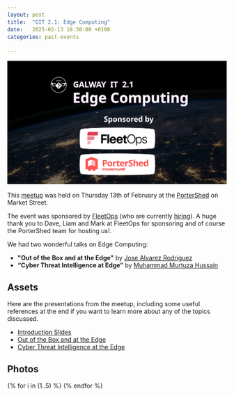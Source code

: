 ```yaml
---
layout: post
title:  "GIT 2.1: Edge Computing"
date:   2025-02-13 18:30:00 +0100
categories: past-events

---
```

![GIT 2.1: Edge Computing](/assets/2.1/poster.png)

This [meetup](https://www.meetup.com/galway-information-technology/events/305887313/) was held on Thursday 13th of February at the [PorterShed](https://www.google.com/maps/place/PorterShed/@53.2734788,-9.0534656,17z/data=!3m1!4b1!4m6!3m5!1s0x485b96e5c4af853f:0x3535a8060a8c257d!8m2!3d53.2734788!4d-9.0534656!16s%2Fg%2F11c0xpjshy?entry=ttu) on Market Street.


The event was sponsored by [FleetOps](https://fleetops.com/) (who are currently [hiring](https://careers.fleetops.com/)). A huge thank you to Dave, Liam and Mark at FleetOps for sponsoring and of course the PorterShed team for hosting us!.

We had two wonderful talks on Edge Computing:

- **"Out of the Box and at the Edge"** by [Jose Alvarez Rodriguez](https://www.linkedin.com/in/contreritas/)
- **“Cyber Threat Intelligence at Edge”** by [Muhammad Murtuza Hussain](https://www.linkedin.com/in/muhammadmurtuzahussain/)



## Assets

Here are the presentations from the meetup, including some useful references at the end if you want to learn more about any of the topics discussed.

- [Introduction Slides](/assets/2.1/intro.pdf)
- [Out of the Box and at the Edge](/assets/2.1/ootbaate.pdf)
- [Cyber Threat Intelligence at the Edge](/assets/2.1/cti@te.pdf)


## Photos 

<!-- https://nanogallery2.nanostudio.org/ -->
<div id="nanogallery2" data-nanogallery2='{
	"itemsBaseURL": "/assets/2.1/photos/",
    "thumbnailHeight": 240,
    "thumbnailWidth":  "auto"   
  }'>
  {% for i in (1..5) %}
    <a href="{{i}}.jpg" data-ngthumb="{{i}}.jpg"></a>
  {% endfor %}
</div>